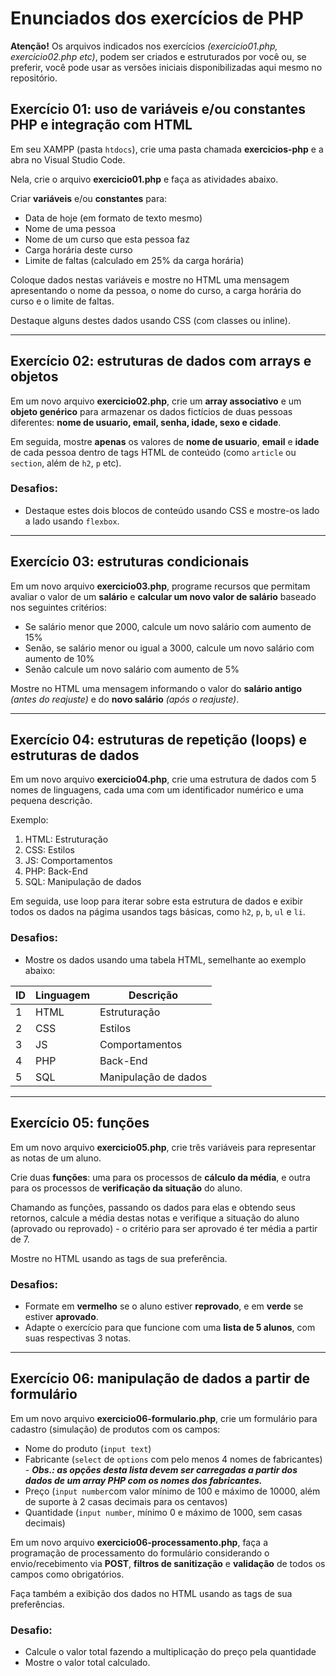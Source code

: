 # Enunciados dos exercícios de PHP

**Atenção!** Os arquivos indicados nos exercícios *(exercicio01.php, exercicio02.php etc)*, podem ser criados e estruturados por você ou, se preferir, você pode usar as versões iniciais disponibilizadas aqui mesmo no repositório.

## Exercício 01: uso de variáveis e/ou constantes PHP e integração com HTML

Em seu XAMPP (pasta `htdocs`), crie uma pasta chamada **exercicios-php** e a abra no Visual Studio Code.

Nela, crie o arquivo **exercicio01.php** e faça as atividades abaixo.

Criar **variáveis** e/ou **constantes** para:

- Data de hoje (em formato de texto mesmo)
- Nome de uma pessoa
- Nome de um curso que esta pessoa faz
- Carga horária deste curso
- Limite de faltas (calculado em 25% da carga horária)

Coloque dados nestas variáveis e mostre no HTML uma mensagem apresentando o nome da pessoa, o nome do curso, a carga horária do curso e o limite de faltas.
 
Destaque alguns destes dados usando CSS (com classes ou inline).

---

## Exercício 02: estruturas de dados com arrays e objetos
 
Em um novo arquivo **exercicio02.php**, crie um **array associativo** e um **objeto genérico** para armazenar os dados fictícios de duas pessoas diferentes: **nome de usuario, email, senha, idade, sexo e cidade**.
 
Em seguida, mostre **apenas** os valores de **nome de usuario**, **email** e **idade** de cada pessoa dentro de tags HTML de conteúdo (como `article` ou `section`, além de `h2`, `p` etc).
 
### Desafios:

- Destaque estes dois blocos de conteúdo usando CSS e mostre-os lado a lado usando `flexbox`.

---

## Exercício 03: estruturas condicionais

Em um novo arquivo **exercicio03.php**, programe recursos que permitam avaliar o valor de um **salário** e **calcular um novo valor de salário** baseado nos seguintes critérios:

- Se salário menor que 2000, calcule um novo salário com aumento de 15%
- Senão, se salário menor ou igual a 3000, calcule um novo salário com aumento de 10%
- Senão calcule um novo salário com aumento de 5%

Mostre no HTML uma mensagem informando o valor do **salário antigo** *(antes do reajuste)* e do **novo salário** *(após o reajuste)*.

---

## Exercício 04: estruturas de repetição (loops) e estruturas de dados

Em um novo arquivo **exercicio04.php**, crie uma estrutura de dados com 5 nomes de linguagens, cada uma com um identificador numérico e uma pequena descrição.
 
Exemplo:
 
1. HTML: Estruturação
2. CSS: Estilos
3. JS: Comportamentos
4. PHP: Back-End
5. SQL: Manipulação de dados

Em seguida, use loop para iterar sobre esta estrutura de dados e exibir todos os dados na págima usandos tags básicas, como `h2`, `p`, `b`, `ul` e `li`.

### Desafios: 

- Mostre os dados usando uma tabela HTML, semelhante ao exemplo abaixo:
 
ID  | Linguagem   |   Descrição
--- | ---------   |   --------
1   | HTML        |   Estruturação
2   | CSS         |   Estilos
3   | JS          |   Comportamentos
4   | PHP         |   Back-End
5   | SQL         |   Manipulação de dados
 
---

## Exercício 05: funções

Em um novo arquivo **exercicio05.php**, crie três variáveis para representar as notas de um aluno. 

Crie duas **funções**: uma para os processos de **cálculo da média**, e outra para os processos de **verificação da situação** do aluno.

Chamando as funções, passando os dados para elas e obtendo seus retornos, calcule a média destas notas e verifique a situação do aluno (aprovado ou reprovado) - o critério para ser aprovado é ter média a partir de 7.

Mostre no HTML usando as tags de sua preferência.
 
### Desafios:
 
- Formate em **vermelho** se o aluno estiver **reprovado**, e em **verde** se estiver **aprovado**.
- Adapte o exercício para que funcione com uma **lista de 5 alunos**, com suas respectivas 3 notas.

---

## Exercício 06: manipulação de dados a partir de formulário

Em um novo arquivo **exercicio06-formulario.php**, crie um formulário para cadastro (simulação) de produtos com os campos:

- Nome do produto (`input text`)
- Fabricante (`select` de `options` com pelo menos 4 nomes de fabricantes) - ***Obs.: as opções desta lista devem ser carregadas a partir dos dados de um array PHP com os nomes dos fabricantes.*** 
- Preço (`input number`com valor mínimo de 100 e máximo de 10000, além de suporte à 2 casas decimais para os centavos)
- Quantidade (`input number`, mínimo 0 e máximo de 1000, sem casas decimais)

Em um novo arquivo **exercicio06-processamento.php**, faça a programação de processamento do formulário considerando o envio/recebimento via **POST**, **filtros de sanitização** e **validação** de todos os campos como obrigatórios. 

Faça também a exibição dos dados no HTML usando as tags de sua preferências.

### Desafio:
 
- Calcule o valor total fazendo a multiplicação do preço pela quantidade
- Mostre o valor total calculado.
